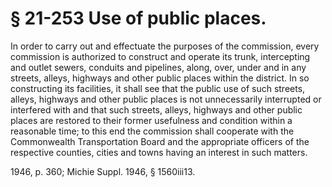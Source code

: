 # § 21-253 Use of public places.

<p>In order to carry out and effectuate the purposes of the commission, every commission is authorized to construct and operate its trunk, intercepting and outlet sewers, conduits and pipelines, along, over, under and in any streets, alleys, highways and other public places within the district. In so constructing its facilities, it shall see that the public use of such streets, alleys, highways and other public places is not unnecessarily interrupted or interfered with and that such streets, alleys, highways and other public places are restored to their former usefulness and condition within a reasonable time; to this end the commission shall cooperate with the Commonwealth Transportation Board and the appropriate officers of the respective counties, cities and towns having an interest in such matters.</p><p>1946, p. 360; Michie Suppl. 1946, § 1560iii13.</p>